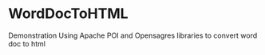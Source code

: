 # WordDocToHTML
Demonstration Using Apache POI and Opensagres libraries to convert word doc to html
